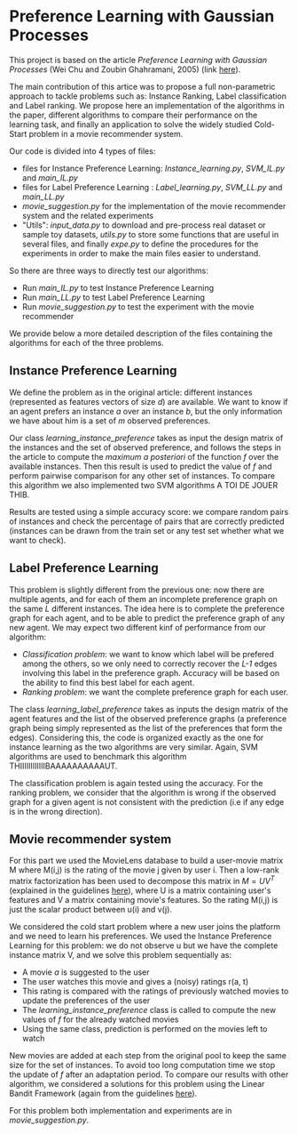 # Preference Learning with Gaussian Processes 

This project is based on the article *Preference Learning with Gaussian Processes* (Wei Chu and Zoubin Ghahramani, 2005) 
(link [here](http://mlg.eng.cam.ac.uk/zoubin/papers/icml05chuwei-pl.pdf)).

The main contribution of this artice was to propose a full non-parametric approach to tackle problems such as: Instance Ranking,
Label classification and Label ranking. We propose here an implementation of the algorithms in the paper, different algorithms to
compare their performance on the learning task, and finally an application to solve the widely studied Cold-Start 
problem in a movie recommender system.
 
Our code is divided into 4 types of files:
* files for Instance Preference Learning: *Instance_learning.py*, *SVM_IL.py* and *main_IL.py* 
* files for Label Preference Learning : *Label_learning.py*, *SVM_LL.py* and *main_LL.py*
* *movie_suggestion.py* for the implementation of the movie recommender system and the related experiments
* "Utils": *input_data.py* to download and pre-process real dataset or sample toy datasets, *utils.py* to store some
functions that are useful in several files, and finally *expe.py* to define the procedures for the experiments in 
order to make the main files easier to understand.

So there are three ways to directly test our algorithms:
* Run *main_IL.py* to test Instance Preference Learning
* Run *main_LL.py* to test Label Preference Learning
* Run *movie_suggestion.py* to test the experiment with the movie recommender

We provide below a more detailed description of the files containing the algorithms for each of the three problems.

## Instance Preference Learning

We define the problem as in the original article: different instances (represented as features vectors of size *d*) are available. We 
want to know if an agent prefers an instance *a* over an instance *b*, but the only information we have about him is a set of *m*
observed preferences. 

Our class *learning_instance_preference* takes as input the design matrix of the instances and the set of observed preference, and follows
the steps in the article to compute the *maximum a posteriori* of the function *f* over the available instances.
Then this result is used to predict the value of *f* and perform pairwise comparison for any other set of instances.
To compare this algorithm we also implemented two SVM algorithms A TOI DE JOUER THIB. 

Results are tested using a simple accuracy score: we compare random pairs of instances and check the percentage of pairs that 
are correctly predicted (instances can be drawn from the train set or any test set whether what we want to check).

## Label Preference Learning

This problem is slightly different from the previous one: now there are multiple agents, and for each of them an incomplete preference 
graph on the same *L* different instances. The idea here is to complete the preference graph for each agent, and to be able to predict the
preference graph of any new agent. We may expect two different kinf of performance from our algorithm:
* *Classification problem*: we want to know which label will be prefered among the others, so we only need to correctly recover the *L-1*
edges involving this label in the preference graph. Accuracy will be based on the ability to find this best label for each agent.
* *Ranking problem*: we want the complete preference graph for each user.

The class *learning_label_preference* takes as inputs the design matrix of the agent features and the list of the observed preference graphs
 (a preference graph being simply represented as the list of the preferences that form the edges). Considering this, the code is organized 
exactly as the one for instance learning as the two algorithms are very similar.
Again, SVM algorithms are used to benchmark this algorithm THIIIIIIIIIIIIBAAAAAAAAAAUT.

The classification problem is again tested using the accuracy. For the ranking problem, we consider that the algorithm is
 wrong if the observed graph for a given agent is not consistent with the prediction (i.e if any edge is in the wrong direction).

## Movie recommender system

For this part we used the MovieLens database to build a user-movie matrix M where M(i,j) is the rating of the movie j given by user i.
Then a low-rank matrix factorization has been used to decompose this matrix in $M=UV^T$ (explained in the guidelines [here](https://github.com/DBaudry/Preference_Learning/blob/master/Articles/homework%20Linear%20UCB%20MVA.pdf)), where U is a
matrix containing user's features and V a matrix containing movie's features. So the rating M(i,j) is just the scalar product between u(i)
 and v(j).

We considered the cold start problem where a new user joins the platform and we need to learn his preferences. We used the Instance
Preference Learning for this problem: we do not observe u but we have the complete instance matrix V, and we solve this problem sequentially as:
* A movie *a* is suggested to the user
* The user watches this movie and gives a (noisy) ratings r(a, t)
* This rating is compared with the ratings of previously watched movies to update the preferences of the user
* The *learning_instance_preference* class is called to compute the new values of *f* for the already watched movies
* Using the same class, prediction is performed on the movies left to watch

New movies are added at each step from the original pool to keep the same size for the set of instances. To avoid too long computation time
we stop the update of *f* after an adaptation period. To compare our results with other algorithm, we considered a solutions for this problem
using the Linear Bandit Framework (again from the guidelines [here](https://github.com/DBaudry/Preference_Learning/blob/master/Articles/homework%20Linear%20UCB%20MVA.pdf)).

For this problem both implementation and experiments are in *movie_suggestion.py*.